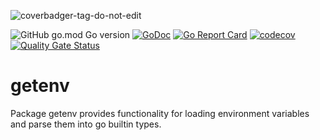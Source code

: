 ![coverbadger-tag-do-not-edit](https://img.shields.io/badge/coverage-96.08%25-brightgreen?longCache=true&style=flat)


![GitHub go.mod Go version](https://img.shields.io/github/go-mod/go-version/obalunenko/getenv)
[![GoDoc](https://godoc.org/github.com/obalunenko/getenv?status.svg)](https://godoc.org/github.com/obalunenko/getenv)
[![Go Report Card](https://goreportcard.com/badge/github.com/obalunenko/getenv)](https://goreportcard.com/report/github.com/obalunenko/getenv)
[![codecov](https://codecov.io/gh/obalunenko/getenv/branch/master/graph/badge.svg)](https://codecov.io/gh/obalunenko/getenv)
[![Quality Gate Status](https://sonarcloud.io/api/project_badges/measure?project=obalunenko_advent-of-code&metric=alert_status)](https://sonarcloud.io/dashboard?id=obalunenko_advent-of-code)


# getenv

Package getenv provides functionality for loading environment variables and parse them into go builtin types.
